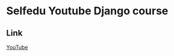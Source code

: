 # Selfedu Youtube Django course

## Link

[YouTube](https://youtube.com/playlist?list=PLA0M1Bcd0w8yU5h2vwZ4LO7h1xt8COUXl&si=s9DCMz4eih9839KK)